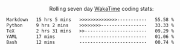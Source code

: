 <p align="center">Rolling seven day <a href="https://wakatime.com/@syrkis"/>WakaTime</a> coding stats:</p>
<!--START_SECTION:waka-->

```txt
Markdown   15 hrs 5 mins   >>>>>>>>>>>>>>-----------   55.58 %
Python     9 hrs 2 mins    >>>>>>>>-----------------   33.33 %
TeX        2 hrs 31 mins   >>-----------------------   09.29 %
YAML       17 mins         -------------------------   01.06 %
Bash       12 mins         -------------------------   00.74 %
```

<!--END_SECTION:waka-->

